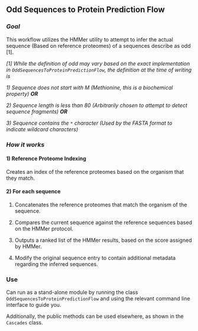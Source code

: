 ## Odd Sequences to Protein Prediction Flow

### _Goal_
This workflow utilizes the HMMer utility to attempt to infer the actual sequence (Based on reference proteomes) 
of a sequences describe as odd [1].

_[1] While the definition of odd may vary based on the exact implementation in `OddSequencesToProteinPredictionFlow`, the definition at the time of writing is_

_1) Sequence does not start with M (Methionine, this is a biochemical property) **OR**_

_2) Sequence length is less than 80 (Arbitrarily chosen to attempt to detect sequence fragments) **OR**_

_3) Sequence contains the `*` character (Used by the FASTA format to indicate wildcard characters)_

### _How it works_
#### 1) Reference Proteome Indexing
Creates an index of the reference proteomes based on the organism that they match.

#### 2) For each sequence
1) Concatenates the reference proteomes that match the organism of the sequence.

2) Compares the current sequence against the reference sequences based on the HMMer protocol.

3) Outputs a ranked list of the HMMer results, based on the score assigned by HMMer.

4) Modify the original sequence entry to contain additional metadata regarding the inferred sequences.

### Use
Can run as a stand-alone module by running the class `OddSequencesToProteinPredictionFlow` and using 
the relevant command line interface to guide you.

Additionally, the public methods can be used elsewhere, as shown in the `Cascades` class.

